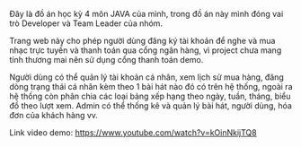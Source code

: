 Đây là đồ án học kỳ 4 môn JAVA của mình, trong đồ án này mình đóng vai trò Developer và Team Leader của nhóm. 

Trang web này cho phép người dùng đăng ký tài khoản để nghe và mua nhạc trực tuyến và thanh toán qua cổng ngân hàng, vì project chưa mang tính thương mai nên sử dụng cổng thanh toán demo. 

Người dùng có thể quản lý tài khoản cá nhân, xem lịch sử mua hàng, đăng dòng trạng thái cá nhân kèm theo 1 bài hát nào đó có trên hệ thống, ngoài ra hệ thống còn phân chia các loại bảng xếp hạng theo ngày, tuần, tháng, biểu đồ theo lượt xem.
Admin có thể thống kê và quản lý bài hát, người dùng, hóa đơn của khách hàng vv.

Link video demo: https://www.youtube.com/watch?v=kOinNkijTQ8

